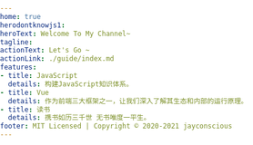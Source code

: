 ```yaml
---
home: true
herodontknowjs1: 
heroText: Welcome To My Channel~
tagline: 
actionText: Let's Go ~
actionLink: ./guide/index.md
features:
- title: JavaScript
  details: 构建JavaScript知识体系。
- title: Vue
  details: 作为前端三大框架之一，让我们深入了解其生态和内部的运行原理。
- title: 读书
  details: 携书如历三千世 无书唯度一平生。
footer: MIT Licensed | Copyright © 2020-2021 jayconscious
---
```


<script>
  export default {
    mounted () {
        // this.$page
        (function () {
            var i = void 0, j = void 0, i_dot = void 0, j_dot = void 0;

            var app = document.querySelector('#app')
            var canvas = document.createElement('canvas')
            canvas.setAttribute("style", "position: fixed; left: 0;top: 0;right: 0; bottom: 0; z-index: -1; margin: auto;")
            setCanvasWidthAndHeight()
            app.appendChild(canvas)


            var throttleSet = throttle(setCanvasWidthAndHeight, 500)
            throttleSet()
            window.onresize = function () {
                console.log('touch onresize')
                throttleSet()
            }
            function setCanvasWidthAndHeight() {
                const { width, height } = getMaxWidthAndHeight() 
                console.log('current max width & height', width, height)
                canvas.width = width
                canvas.height = height
            }
            function getMaxWidthAndHeight() {
                var innerHeight = window.innerHeight
                var innerWidth = window.innerWidth
                var scrollHeight = document.body.scrollHeight
                var scrollWidth = document.body.scrollHeight

                return {
                    width: Math.max(innerWidth, scrollWidth),
                    height: Math.max(innerHeight, scrollHeight)
                }
            }

            var ctx = canvas.getContext('2d')
            ctx.lineWidth = .3;
            ctx.strokeStyle = (new Color(150)).style;

            var mousePosition = {
                x: 30 * canvas.width / 100,
                y: 30 * canvas.height / 100
            };

            var dots = {
                nb: 750,
                distance: 50,
                d_radius: 100,
                array: []
            };

            function throttle(fn, delay) {
                var timer = null
                return function () {
                    if (!timer) {
                        timer = setTimeout(function () {
                            fn()
                            timer = null
                        }, delay)
                    }
                }
            }

            function colorValue(min) {
                return Math.floor(Math.random() * 255 + min);
            }

            function createColorStyle(r, g, b) {
                return 'rgba(' + r + ',' + g + ',' + b + ', 0.8)';
            }

            function mixComponents(comp1, weight1, comp2, weight2) {
                return (comp1 * weight1 + comp2 * weight2) / (weight1 + weight2);
            }

            function averageColorStyles(dot1, dot2) {
                var color1 = dot1.color,
                    color2 = dot2.color;

                var r = mixComponents(color1.r, dot1.radius, color2.r, dot2.radius),
                    g = mixComponents(color1.g, dot1.radius, color2.g, dot2.radius),
                    b = mixComponents(color1.b, dot1.radius, color2.b, dot2.radius);
                return createColorStyle(Math.floor(r), Math.floor(g), Math.floor(b));
            }

            function Color(min) {
                min = min || 0;
                this.r = colorValue(min);
                this.g = colorValue(min);
                this.b = colorValue(min);
                this.style = createColorStyle(this.r, this.g, this.b);
            }

              function Dot() {
                  this.x = Math.random() * canvas.width;
                  this.y = Math.random() * canvas.height;

                  this.vx = -.5 + Math.random();
                  this.vy = -.5 + Math.random();

                  this.radius = Math.random() * 2;

                  this.color = new Color();
                //   console.log(this);
              }

              Dot.prototype = {
                  draw: function () {
                      ctx.beginPath();
                      ctx.fillStyle = this.color.style;
                      ctx.arc(this.x, this.y, this.radius, 0, Math.PI * 2, false);
                      ctx.fill();
                  }
              };

              function createDots() {
                  for (i = 0; i < dots.nb; i++) {
                      dots.array.push(new Dot());
                  }
              }

              function moveDots() {
                  for (i = 0; i < dots.nb; i++) {

                      var dot = dots.array[i];

                      if (dot.y < 0 || dot.y > canvas.height) {
                          dot.vx = dot.vx;
                          dot.vy = -dot.vy;
                      } else if (dot.x < 0 || dot.x > canvas.width) {
                          dot.vx = -dot.vx;
                          dot.vy = dot.vy;
                      }
                      dot.x += dot.vx;
                      dot.y += dot.vy;
                  }
              }

              function connectDots() {
                  for (i = 0; i < dots.nb; i++) {
                      for (j = 0; j < dots.nb; j++) {
                          i_dot = dots.array[i];
                          j_dot = dots.array[j];

                          if ((i_dot.x - j_dot.x) < dots.distance && (i_dot.y - j_dot.y) < dots.distance && (i_dot.x -
                                  j_dot.x) > -
                              dots.distance && (i_dot.y - j_dot.y) > -dots.distance) {
                              if ((i_dot.x - mousePosition.x) < dots.d_radius && (i_dot.y - mousePosition.y) < dots
                                  .d_radius && (i_dot
                                      .x - mousePosition.x) > -dots.d_radius && (i_dot.y - mousePosition.y) > -dots
                                  .d_radius) {
                                  ctx.beginPath();
                                  ctx.strokeStyle = averageColorStyles(i_dot, j_dot);
                                  ctx.moveTo(i_dot.x, i_dot.y);
                                  ctx.lineTo(j_dot.x, j_dot.y);
                                  ctx.stroke();
                                  ctx.closePath();
                              }
                          }
                      }
                  }
              }

              function drawDots() {
                  for (i = 0; i < dots.nb; i++) {
                      var dot = dots.array[i];
                      dot.draw();
                  }
              }

              function animateDots() {
                  ctx.clearRect(0, 0, canvas.width, canvas.height);
                  moveDots();
                  connectDots();
                  drawDots();

                  requestAnimationFrame(animateDots);
              }
              
              window.addEventListener('mousemove', function (e) {
                  mousePosition.x = e.pageX;
                  mousePosition.y = e.pageY;
              }, false)
              window.addEventListener('mouseleave', function (e) {
                  mousePosition.x = canvas.width / 2;
                  mousePosition.y = canvas.height / 2;
              }, false)

              createDots();
              requestAnimationFrame(animateDots);
          })()
    }
  }
</script>

<style>
    html, body {
        background-color: transparent;
        margin: 0;
        padding: 0;
    }
    .navbar, .sidebar {
        background-color: transparent;
    }
</style>


